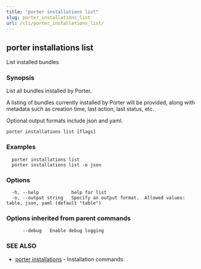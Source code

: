 ```yaml
---
title: "porter installations list"
slug: porter_installations_list
url: /cli/porter_installations_list/
---
```

## porter installations list

List installed bundles

### Synopsis

List all bundles installed by Porter.

A listing of bundles currently installed by Porter will be provided, along with metadata such as creation time, last action, last status, etc.

Optional output formats include json and yaml.

```
porter installations list [flags]
```

### Examples

```
  porter installations list
  porter installations list -o json
```

### Options

```
  -h, --help            help for list
  -o, --output string   Specify an output format.  Allowed values: table, json, yaml (default "table")
```

### Options inherited from parent commands

```
      --debug   Enable debug logging
```

### SEE ALSO

* [porter installations](/cli/porter_installations/)	 - Installation commands

